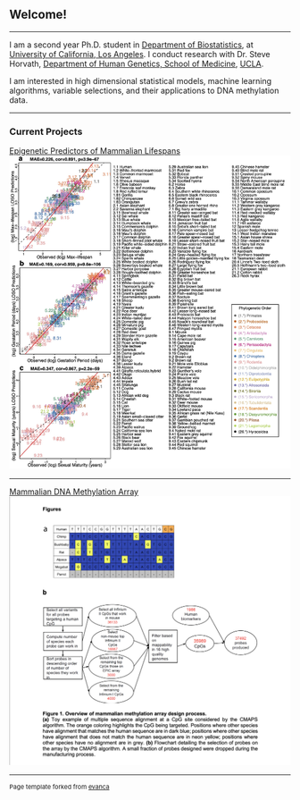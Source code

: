 ## Welcome!

---

I am a second year Ph.D. student in [Department of Biostatistics](https://biostat.ucla.edu), at [University of California, Los Angeles](https://www.ucla.edu). I conduct research with Dr. Steve Horvath, [Department of Human Genetics, School of Medicine](https://medschool.ucla.edu/human-genetics), [UCLA](https://www.ucla.edu).

I am interested in high dimensional statistical models, machine learning algorithms, variable selections, and their applications to DNA methylation data.

---

### Current Projects

[Epigenetic Predictors of Mammalian Lifespans](/images/mammal_predictors.jpg)
<img src="images/mammal_predictors.jpg?raw=true"/>

---
[Mammalian DNA Methylation Array](https://doi.org/10.1101/2021.01.07.425637)
<img src="images/chip_paper.png?raw=true"/>

---
<p style="font-size:11px">Page template forked from <a href="https://github.com/evanca/quick-portfolio">evanca</a></p>
<!-- Remove above link if you don't want to attribute -->
